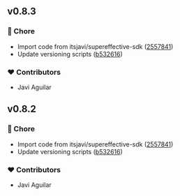 
## v0.8.3


### 🏡 Chore

- Import code from itsjavi/supereffective-sdk ([2557841](https://github.com/supeffective/icons/commit/2557841))
- Update versioning scripts ([b532616](https://github.com/supeffective/icons/commit/b532616))

### ❤️ Contributors

- Javi Aguilar

## v0.8.2


### 🏡 Chore

- Import code from itsjavi/supereffective-sdk ([2557841](https://github.com/supeffective/icons/commit/2557841))
- Update versioning scripts ([b532616](https://github.com/supeffective/icons/commit/b532616))

### ❤️ Contributors

- Javi Aguilar

